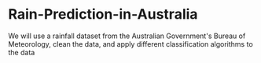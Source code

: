 # Rain-Prediction-in-Australia
We will use a rainfall dataset from the Australian Government's Bureau of Meteorology, clean the data, and apply different classification algorithms to the data
